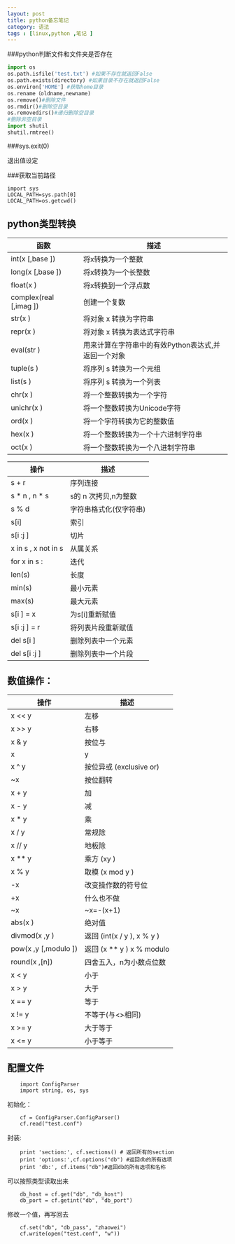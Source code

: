```yaml
---
layout: post
title: python备忘笔记
category: 语法
tags : [linux,python ,笔记 ]
---
```



###python判断文件和文件夹是否存在

```python
import os
os.path.isfile('test.txt') #如果不存在就返回False
os.path.exists(directory) #如果目录不存在就返回False
os.environ['HOME'] #获取home目录
os.rename（oldname,newname)
os.remove()#删除文件
os.rmdir()#删除空目录
os.removedirs()#递归删除空目录
#删除非空目录
import shutil
shutil.rmtree()
```
###sys.exit(0)

退出值设定

###获取当前路径

```
import sys
LOCAL_PATH=sys.path[0]
LOCAL_PATH=os.getcwd()
```

python类型转换
-------


函数|描述
---|---
int(x [,base ])  |       将x转换为一个整数
long(x [,base ])  |      将x转换为一个长整数
float(x )   |            将x转换到一个浮点数
complex(real [,imag ]) | 创建一个复数
str(x )      |           将对象 x 转换为字符串
repr(x )      |          将对象 x 转换为表达式字符串
eval(str )      |        用来计算在字符串中的有效Python表达式,并返回一个对象
tuple(s )    |           将序列 s 转换为一个元组
list(s )      |          将序列 s 转换为一个列表
chr(x )      |           将一个整数转换为一个字符
unichr(x )    |          将一个整数转换为Unicode字符
ord(x )      |           将一个字符转换为它的整数值
hex(x )      |           将一个整数转换为一个十六进制字符串
oct(x )      |           将一个整数转换为一个八进制字符串

操作        |              描述
---|---
s + r               |    序列连接
s * n , n * s    |       s的 n 次拷贝,n为整数
s % d             |      字符串格式化(仅字符串)
s[i]             |       索引
s[i :j ]          |      切片
x in s , x not in s  |   从属关系
for x in s :   |         迭代
len(s)   |               长度
min(s)   |               最小元素
max(s)   |               最大元素
s[i ] = x   |            为s[i]重新赋值
s[i :j ] = r |           将列表片段重新赋值
del s[i ]   |            删除列表中一个元素
del s[i :j ] |           删除列表中一个片段

数值操作：
----
操作        |              描述
---|---
x << y     |             左移
x >> y     |             右移
x & y     |              按位与
x | y     |              按位或
x ^ y     |              按位异或 (exclusive or)
~x        |              按位翻转
x + y     |              加
x - y      |             减
x * y     |              乘
x / y     |              常规除
x // y    |              地板除
x ** y     |             乘方 (xy )
x % y      |             取模 (x mod y )
-x        |              改变操作数的符号位
+x       |               什么也不做
~x       |               ~x=-(x+1)
abs(x )    |             绝对值
divmod(x ,y )  |         返回 (int(x / y ), x % y )
pow(x ,y [,modulo ]) |   返回 (x ** y ) x % modulo
round(x ,[n])     |      四舍五入，n为小数点位数
x < y       |            小于
x > y       |            大于
x == y     |             等于
x != y     |             不等于(与<>相同)
x >= y     |             大于等于
x <= y     |             小于等于

配置文件
------

        import ConfigParser
        import string, os, sys

初始化：

        cf = ConfigParser.ConfigParser()
        cf.read("test.conf")

封装:

        print 'section:', cf.sections() # 返回所有的section
        print 'options:',cf.options("db") #返回db的所有选项
        print 'db:', cf.items("db")#返回db的所有选项和名称

可以按照类型读取出来

        db_host = cf.get("db", "db_host")
        db_port = cf.getint("db", "db_port")

修改一个值，再写回去

        cf.set("db", "db_pass", "zhaowei")
        cf.write(open("test.conf", "w"))